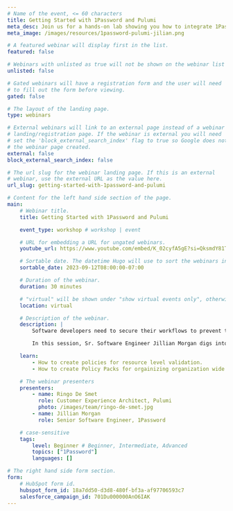 ```yaml
---
# Name of the event, <= 60 characters
title: Getting Started with 1Password and Pulumi
meta_desc: Join us for a hands-on lab showing you how to integrate 1Password into your Pulumi workflow.
meta_image: /images/resources/1password-pulumi-jilian.png

# A featured webinar will display first in the list.
featured: false

# Webinars with unlisted as true will not be shown on the webinar list
unlisted: false

# Gated webinars will have a registration form and the user will need
# to fill out the form before viewing.
gated: false

# The layout of the landing page.
type: webinars

# External webinars will link to an external page instead of a webinar
# landing/registration page. If the webinar is external you will need
# set the 'block_external_search_index' flag to true so Google does not index
# the webinar page created.
external: false
block_external_search_index: false

# The url slug for the webinar landing page. If this is an external
# webinar, use the external URL as the value here.
url_slug: getting-started-with-1password-and-pulumi

# Content for the left hand side section of the page.
main:
    # Webinar title.
    title: Getting Started with 1Password and Pulumi

    event_type: workshop # workshop | event

    # URL for embedding a URL for ungated webinars.
    youtube_url: https://www.youtube.com/embed/K_02cyfA5gE?si=QksmdY81T6Qjb2vO?rel=0

    # Sortable date. The datetime Hugo will use to sort the webinars in date order.
    sortable_date: 2023-09-12T08:00:00-07:00

    # Duration of the webinar.
    duration: 30 minutes

    # "virtual" will be shown under "show virtual events only", otherwise shown as City, State (seattle, wa)
    location: virtual

    # Description of the webinar.
    description: |
        Software developers need to secure their workflows to prevent the accidental exposure of API keys and other secrets. 1Password is known as a capable password manager, but [1Password Developer Tools](https://developer.1password.com/) also provide a set of capabilities to secure secrets throughout the software development lifecycle. 

        In this session, Sr. Software Engineer Jillian Morgan digs into how to use the 1Password CLI to manage secrets in a Pulumi workflow. Join Pulumi and 1Password for a short walkthrough of this powerful new feature and get your questions answered by the experts.

    learn:
        - How to create policies for resource level validation.
        - How to create Policy Packs for orgainizing organization wide policies.

    # The webinar presenters
    presenters:
        - name: Ringo De Smet
          role: Customer Experience Architect, Pulumi
          photo: /images/team/ringo-de-smet.jpg
        - name: Jillian Morgan
          role: Senior Software Engineer, 1Password

    # case-sensitive
    tags:
        level: Beginner # Beginner, Intermediate, Advanced
        topics: ["1Password"]
        languages: []

# The right hand side form section.
form:
    # HubSpot form id.
    hubspot_form_id: 18a7dd50-d3d8-480f-bf3a-af97706593c7
    salesforce_campaign_id: 701Du000000AnO6IAK
---
```

